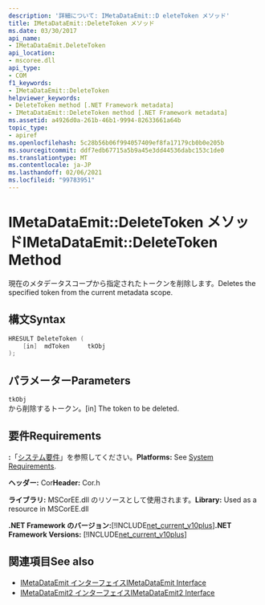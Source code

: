 ```yaml
---
description: '詳細について: IMetaDataEmit::D eleteToken メソッド'
title: IMetaDataEmit::DeleteToken メソッド
ms.date: 03/30/2017
api_name:
- IMetaDataEmit.DeleteToken
api_location:
- mscoree.dll
api_type:
- COM
f1_keywords:
- IMetaDataEmit::DeleteToken
helpviewer_keywords:
- DeleteToken method [.NET Framework metadata]
- IMetaDataEmit::DeleteToken method [.NET Framework metadata]
ms.assetid: a4926d0a-261b-46b1-9994-82633661a64b
topic_type:
- apiref
ms.openlocfilehash: 5c28b56b06f994057409ef8fa17179cb0b0e205b
ms.sourcegitcommit: ddf7edb67715a5b9a45e3dd44536dabc153c1de0
ms.translationtype: MT
ms.contentlocale: ja-JP
ms.lasthandoff: 02/06/2021
ms.locfileid: "99783951"
---
```

# <a name="imetadataemitdeletetoken-method"></a><span data-ttu-id="96e18-103">IMetaDataEmit::DeleteToken メソッド</span><span class="sxs-lookup"><span data-stu-id="96e18-103">IMetaDataEmit::DeleteToken Method</span></span>

<span data-ttu-id="96e18-104">現在のメタデータスコープから指定されたトークンを削除します。</span><span class="sxs-lookup"><span data-stu-id="96e18-104">Deletes the specified token from the current metadata scope.</span></span>  
  
## <a name="syntax"></a><span data-ttu-id="96e18-105">構文</span><span class="sxs-lookup"><span data-stu-id="96e18-105">Syntax</span></span>  
  
```cpp  
HRESULT DeleteToken (
    [in]  mdToken     tkObj
);  
```  
  
## <a name="parameters"></a><span data-ttu-id="96e18-106">パラメーター</span><span class="sxs-lookup"><span data-stu-id="96e18-106">Parameters</span></span>  

 `tkObj`  
 <span data-ttu-id="96e18-107">から削除するトークン。</span><span class="sxs-lookup"><span data-stu-id="96e18-107">[in] The token to be deleted.</span></span>  
  
## <a name="requirements"></a><span data-ttu-id="96e18-108">要件</span><span class="sxs-lookup"><span data-stu-id="96e18-108">Requirements</span></span>  

 <span data-ttu-id="96e18-109">**:**「[システム要件](../../get-started/system-requirements.md)」を参照してください。</span><span class="sxs-lookup"><span data-stu-id="96e18-109">**Platforms:** See [System Requirements](../../get-started/system-requirements.md).</span></span>  
  
 <span data-ttu-id="96e18-110">**ヘッダー:** Cor</span><span class="sxs-lookup"><span data-stu-id="96e18-110">**Header:** Cor.h</span></span>  
  
 <span data-ttu-id="96e18-111">**ライブラリ:** MSCorEE.dll のリソースとして使用されます。</span><span class="sxs-lookup"><span data-stu-id="96e18-111">**Library:** Used as a resource in MSCorEE.dll</span></span>  
  
 <span data-ttu-id="96e18-112">**.NET Framework のバージョン:**[!INCLUDE[net_current_v10plus](../../../../includes/net-current-v10plus-md.md)]</span><span class="sxs-lookup"><span data-stu-id="96e18-112">**.NET Framework Versions:** [!INCLUDE[net_current_v10plus](../../../../includes/net-current-v10plus-md.md)]</span></span>  
  
## <a name="see-also"></a><span data-ttu-id="96e18-113">関連項目</span><span class="sxs-lookup"><span data-stu-id="96e18-113">See also</span></span>

- [<span data-ttu-id="96e18-114">IMetaDataEmit インターフェイス</span><span class="sxs-lookup"><span data-stu-id="96e18-114">IMetaDataEmit Interface</span></span>](imetadataemit-interface.md)
- [<span data-ttu-id="96e18-115">IMetaDataEmit2 インターフェイス</span><span class="sxs-lookup"><span data-stu-id="96e18-115">IMetaDataEmit2 Interface</span></span>](imetadataemit2-interface.md)
